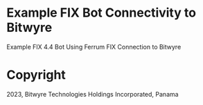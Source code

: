 # Example FIX Bot Connectivity to Bitwyre

Example FIX 4.4 Bot Using Ferrum FIX Connection to Bitwyre

# Copyright

2023, Bitwyre Technologies Holdings Incorporated, Panama
